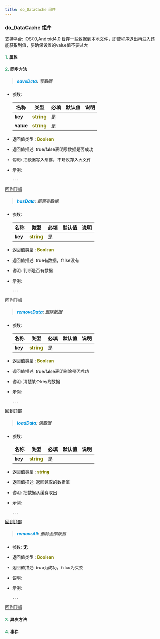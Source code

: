 ```yaml
---
title: do_DataCache 组件
---
```


### do_DataCache 组件

 支持平台: iOS7.0,Android4.0
 缓存一些数据到本地文件，即使程序退出再进入还能获取到值，要确保设置的value值不要过大

#### <font color ='#40A977'>**1.**</font> 属性

#### <font color ='#40A977'>**2.**</font> 同步方法

>##### <font color ='#0092db'>**saveData**</font>: 写数据

- 参数:

  名称 | 类型 |必填|默认值|说明
  ---- |-------------  |--------------|--------|------
  **key** |<font color ='#808000'>**string**</font> | 是 | |
  **value** |<font color ='#808000'>**string**</font> | 是 | |
- 返回值类型 : <font color ='#808000'>**Boolean**</font>
- 返回值描述: true/false表明写数据是否成功
- 说明: 把数据写入缓存，不建议存入大文件
- 示例:

  ```javascript
  ...

  ```

[回到顶部](#top)

>##### <font color ='#0092db'>**hasData**</font>: 是否有数据

- 参数:

  名称 | 类型 |必填|默认值|说明
  ---- |-------------  |--------------|--------|------
  **key** |<font color ='#808000'>**string**</font> | 是 | |
- 返回值类型 : <font color ='#808000'>**Boolean**</font>
- 返回值描述: true有数据，false没有
- 说明: 判断是否有数据
- 示例:

  ```javascript
  ...

  ```

[回到顶部](#top)

>##### <font color ='#0092db'>**removeData**</font>: 删除数据

- 参数:

  名称 | 类型 |必填|默认值|说明
  ---- |-------------  |--------------|--------|------
  **key** |<font color ='#808000'>**string**</font> | 是 | |
- 返回值类型 : <font color ='#808000'>**Boolean**</font>
- 返回值描述: true/false表明删除是否成功
- 说明: 清楚某个key的数据
- 示例:

  ```javascript
  ...

  ```

[回到顶部](#top)

>##### <font color ='#0092db'>**loadData**</font>: 读数据

- 参数:

  名称 | 类型 |必填|默认值|说明
  ---- |-------------  |--------------|--------|------
  **key** |<font color ='#808000'>**string**</font> | 是 | |
- 返回值类型 : <font color ='#808000'>**string**</font>
- 返回值描述: 返回读取的数据值
- 说明: 把数据从缓存取出
- 示例:

  ```javascript
  ...

  ```

[回到顶部](#top)

>##### <font color ='#0092db'>**removeAll**</font>: 删除全部数据

- 参数: **无**
- 返回值类型 : <font color ='#808000'>**Boolean**</font>
- 返回值描述: true为成功，false为失败
- 说明: 
- 示例:

  ```javascript
  ...

  ```

[回到顶部](#top)

#### <font color ='#40A977'>**3.**</font> 异步方法


#### <font color ='#40A977'>**4.**</font> 事件


